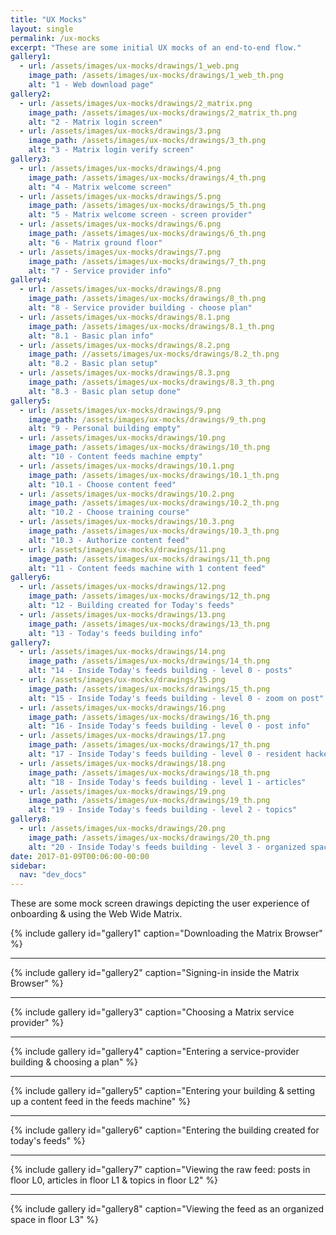 ```yaml
---
title: "UX Mocks"
layout: single
permalink: /ux-mocks
excerpt: "These are some initial UX mocks of an end-to-end flow."
gallery1:
  - url: /assets/images/ux-mocks/drawings/1_web.png
    image_path: /assets/images/ux-mocks/drawings/1_web_th.png
    alt: "1 - Web download page"
gallery2:
  - url: /assets/images/ux-mocks/drawings/2_matrix.png
    image_path: /assets/images/ux-mocks/drawings/2_matrix_th.png
    alt: "2 - Matrix login screen"
  - url: /assets/images/ux-mocks/drawings/3.png
    image_path: /assets/images/ux-mocks/drawings/3_th.png
    alt: "3 - Matrix login verify screen"
gallery3:
  - url: /assets/images/ux-mocks/drawings/4.png
    image_path: /assets/images/ux-mocks/drawings/4_th.png
    alt: "4 - Matrix welcome screen"
  - url: /assets/images/ux-mocks/drawings/5.png
    image_path: /assets/images/ux-mocks/drawings/5_th.png
    alt: "5 - Matrix welcome screen - screen provider"
  - url: /assets/images/ux-mocks/drawings/6.png
    image_path: /assets/images/ux-mocks/drawings/6_th.png
    alt: "6 - Matrix ground floor"
  - url: /assets/images/ux-mocks/drawings/7.png
    image_path: /assets/images/ux-mocks/drawings/7_th.png
    alt: "7 - Service provider info"
gallery4:
  - url: /assets/images/ux-mocks/drawings/8.png
    image_path: /assets/images/ux-mocks/drawings/8_th.png
    alt: "8 - Service provider building - choose plan"
  - url: /assets/images/ux-mocks/drawings/8.1.png
    image_path: /assets/images/ux-mocks/drawings/8.1_th.png
    alt: "8.1 - Basic plan info"
  - url: /assets/images/ux-mocks/drawings/8.2.png
    image_path: //assets/images/ux-mocks/drawings/8.2_th.png
    alt: "8.2 - Basic plan setup"
  - url: /assets/images/ux-mocks/drawings/8.3.png
    image_path: /assets/images/ux-mocks/drawings/8.3_th.png
    alt: "8.3 - Basic plan setup done"
gallery5:
  - url: /assets/images/ux-mocks/drawings/9.png
    image_path: /assets/images/ux-mocks/drawings/9_th.png
    alt: "9 - Personal building empty"
  - url: /assets/images/ux-mocks/drawings/10.png
    image_path: /assets/images/ux-mocks/drawings/10_th.png
    alt: "10 - Content feeds machine empty"
  - url: /assets/images/ux-mocks/drawings/10.1.png
    image_path: /assets/images/ux-mocks/drawings/10.1_th.png
    alt: "10.1 - Choose content feed"
  - url: /assets/images/ux-mocks/drawings/10.2.png
    image_path: /assets/images/ux-mocks/drawings/10.2_th.png
    alt: "10.2 - Choose training course"
  - url: /assets/images/ux-mocks/drawings/10.3.png
    image_path: /assets/images/ux-mocks/drawings/10.3_th.png
    alt: "10.3 - Authorize content feed"
  - url: /assets/images/ux-mocks/drawings/11.png
    image_path: /assets/images/ux-mocks/drawings/11_th.png
    alt: "11 - Content feeds machine with 1 content feed"
gallery6:
  - url: /assets/images/ux-mocks/drawings/12.png
    image_path: /assets/images/ux-mocks/drawings/12_th.png
    alt: "12 - Building created for Today's feeds"
  - url: /assets/images/ux-mocks/drawings/13.png
    image_path: /assets/images/ux-mocks/drawings/13_th.png
    alt: "13 - Today's feeds building info"
gallery7:
  - url: /assets/images/ux-mocks/drawings/14.png
    image_path: /assets/images/ux-mocks/drawings/14_th.png
    alt: "14 - Inside Today's feeds building - level 0 - posts"
  - url: /assets/images/ux-mocks/drawings/15.png
    image_path: /assets/images/ux-mocks/drawings/15_th.png
    alt: "15 - Inside Today's feeds building - level 0 - zoom on post"
  - url: /assets/images/ux-mocks/drawings/16.png
    image_path: /assets/images/ux-mocks/drawings/16_th.png
    alt: "16 - Inside Today's feeds building - level 0 - post info"
  - url: /assets/images/ux-mocks/drawings/17.png
    image_path: /assets/images/ux-mocks/drawings/17_th.png
    alt: "17 - Inside Today's feeds building - level 0 - resident hackers"
  - url: /assets/images/ux-mocks/drawings/18.png
    image_path: /assets/images/ux-mocks/drawings/18_th.png
    alt: "18 - Inside Today's feeds building - level 1 - articles"
  - url: /assets/images/ux-mocks/drawings/19.png
    image_path: /assets/images/ux-mocks/drawings/19_th.png
    alt: "19 - Inside Today's feeds building - level 2 - topics"
gallery8:
  - url: /assets/images/ux-mocks/drawings/20.png
    image_path: /assets/images/ux-mocks/drawings/20_th.png
    alt: "20 - Inside Today's feeds building - level 3 - organized space"
date: 2017-01-09T00:06:00-00:00
sidebar:
  nav: "dev_docs"
---
```


These are some mock screen drawings depicting the user experience of onboarding & using the Web Wide Matrix.

{% include gallery id="gallery1" caption="Downloading the Matrix Browser" %}
<hr/>

{% include gallery id="gallery2" caption="Signing-in inside the Matrix Browser" %}
<hr/>

{% include gallery id="gallery3" caption="Choosing a Matrix service provider" %}
<hr/>

{% include gallery id="gallery4" caption="Entering a service-provider building & choosing a plan" %}
<hr/>

{% include gallery id="gallery5" caption="Entering your building & setting up a content feed in the feeds machine" %}
<hr/>

{% include gallery id="gallery6" caption="Entering the building created for today's feeds" %}
<hr/>

{% include gallery id="gallery7" caption="Viewing the raw feed: posts in floor L0, articles in floor L1 & topics in floor L2" %}
<hr/>


{% include gallery id="gallery8" caption="Viewing the feed as an organized space in floor L3" %}


